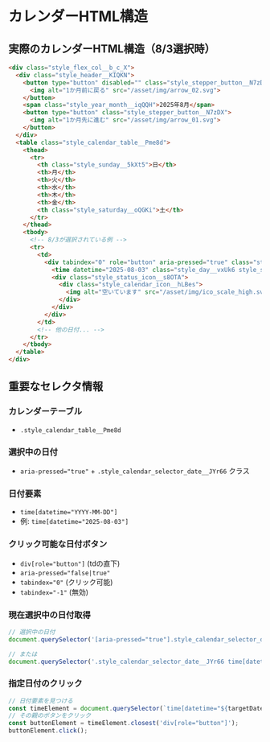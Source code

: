# カレンダーHTML構造

## 実際のカレンダーHTML構造（8/3選択時）

```html
<div class="style_flex_col__b_c_X">
  <div class="style_header__KIQKN">
    <button type="button" disabled="" class="style_stepper_button__N7zDX style_reverse__wQRyF style_stepper_button_disabled__ucTNk">
      <img alt="1か月前に戻る" src="/asset/img/arrow_02.svg">
    </button>
    <span class="style_year_month__iqQQH">2025年8月</span>
    <button type="button" class="style_stepper_button__N7zDX">
      <img alt="1か月先に進む" src="/asset/img/arrow_01.svg">
    </button>
  </div>
  <table class="style_calendar_table__Pme8d">
    <thead>
      <tr>
        <th class="style_sunday__5kXt5">日</th>
        <th>月</th>
        <th>火</th>
        <th>水</th>
        <th>木</th>
        <th>金</th>
        <th class="style_saturday__oQGKi">土</th>
      </tr>
    </thead>
    <tbody>
      <!-- 8/3が選択されている例 -->
      <tr>
        <td>
          <div tabindex="0" role="button" aria-pressed="true" class="style_button_default__89Pu_ style_selector_item__9RWJw style_calendar_selector_date__JYr66" data-day="日" data-color-type="sunday" data-selector-key="1_0">
            <time datetime="2025-08-03" class="style_day__vxUk6 style_sunday__5kXt5">3</time>
            <div class="style_status_icon__s8OTA">
              <div class="style_calendar_icon__hLBes">
                <img alt="空いています" src="/asset/img/ico_scale_high.svg">
              </div>
            </div>
          </div>
        </td>
        <!-- 他の日付... -->
      </tr>
    </tbody>
  </table>
</div>
```

## 重要なセレクタ情報

### カレンダーテーブル
- `.style_calendar_table__Pme8d`

### 選択中の日付
- `aria-pressed="true"` + `.style_calendar_selector_date__JYr66` クラス

### 日付要素
- `time[datetime="YYYY-MM-DD"]` 
- 例: `time[datetime="2025-08-03"]`

### クリック可能な日付ボタン
- `div[role="button"]` (tdの直下)
- `aria-pressed="false|true"`
- `tabindex="0"` (クリック可能)
- `tabindex="-1"` (無効)

### 現在選択中の日付取得
```javascript
// 選択中の日付
document.querySelector('[aria-pressed="true"].style_calendar_selector_date__JYr66 time[datetime]')

// または
document.querySelector('.style_calendar_selector_date__JYr66 time[datetime]')
```

### 指定日付のクリック
```javascript
// 日付要素を見つける
const timeElement = document.querySelector(`time[datetime="${targetDate}"]`);
// その親のボタンをクリック
const buttonElement = timeElement.closest('div[role="button"]');
buttonElement.click();
```